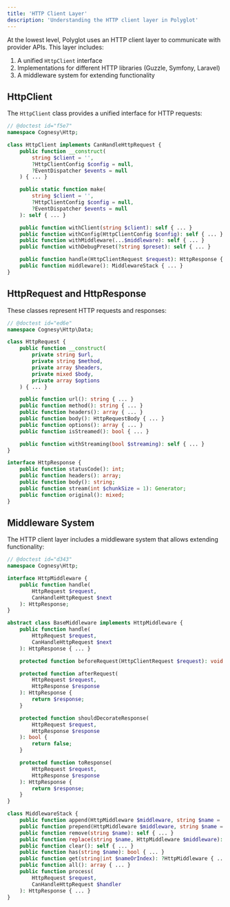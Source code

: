```yaml
---
title: 'HTTP Client Layer'
description: 'Understanding the HTTP client layer in Polyglot'
---
```


At the lowest level, Polyglot uses an HTTP client layer to communicate with provider APIs. This layer includes:

1. A unified `HttpClient` interface
2. Implementations for different HTTP libraries (Guzzle, Symfony, Laravel)
3. A middleware system for extending functionality


## HttpClient

The `HttpClient` class provides a unified interface for HTTP requests:

```php
// @doctest id="f5e7"
namespace Cognesy\Http;

class HttpClient implements CanHandleHttpRequest {
    public function __construct(
        string $client = '',
        ?HttpClientConfig $config = null,
        ?EventDispatcher $events = null
    ) { ... }

    public static function make(
        string $client = '',
        ?HttpClientConfig $config = null,
        ?EventDispatcher $events = null
    ): self { ... }

    public function withClient(string $client): self { ... }
    public function withConfig(HttpClientConfig $config): self { ... }
    public function withMiddleware(...$middleware): self { ... }
    public function withDebugPreset(?string $preset): self { ... }

    public function handle(HttpClientRequest $request): HttpResponse { ... }
    public function middleware(): MiddlewareStack { ... }
}
```



## HttpRequest and HttpResponse

These classes represent HTTP requests and responses:

```php
// @doctest id="ed6e"
namespace Cognesy\Http\Data;

class HttpRequest {
    public function __construct(
        private string $url,
        private string $method,
        private array $headers,
        private mixed $body,
        private array $options
    ) { ... }

    public function url(): string { ... }
    public function method(): string { ... }
    public function headers(): array { ... }
    public function body(): HttpRequestBody { ... }
    public function options(): array { ... }
    public function isStreamed(): bool { ... }

    public function withStreaming(bool $streaming): self { ... }
}

interface HttpResponse {
    public function statusCode(): int;
    public function headers(): array;
    public function body(): string;
    public function stream(int $chunkSize = 1): Generator;
    public function original(): mixed;
}
```



## Middleware System

The HTTP client layer includes a middleware system that allows extending functionality:

```php
// @doctest id="d343"
namespace Cognesy\Http;

interface HttpMiddleware {
    public function handle(
        HttpRequest $request,
        CanHandleHttpRequest $next
    ): HttpResponse;
}

abstract class BaseMiddleware implements HttpMiddleware {
    public function handle(
        HttpRequest $request,
        CanHandleHttpRequest $next
    ): HttpResponse { ... }

    protected function beforeRequest(HttpClientRequest $request): void {}

    protected function afterRequest(
        HttpRequest $request,
        HttpResponse $response
    ): HttpResponse {
        return $response;
    }

    protected function shouldDecorateResponse(
        HttpRequest $request,
        HttpResponse $response
    ): bool {
        return false;
    }

    protected function toResponse(
        HttpRequest $request,
        HttpResponse $response
    ): HttpResponse {
        return $response;
    }
}

class MiddlewareStack {
    public function append(HttpMiddleware $middleware, string $name = ''): self { ... }
    public function prepend(HttpMiddleware $middleware, string $name = ''): self { ... }
    public function remove(string $name): self { ... }
    public function replace(string $name, HttpMiddleware $middleware): self { ... }
    public function clear(): self { ... }
    public function has(string $name): bool { ... }
    public function get(string|int $nameOrIndex): ?HttpMiddleware { ... }
    public function all(): array { ... }
    public function process(
        HttpRequest $request,
        CanHandleHttpRequest $handler
    ): HttpResponse { ... }
}
```
